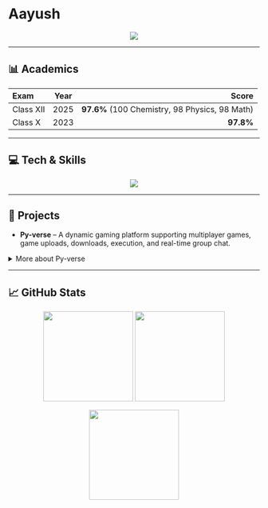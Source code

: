 # Aayush  

<p align="center">
  <img src="https://readme-typing-svg.demolab.com?font=Fira+Code&weight=600&size=22&pause=1000&color=36BCF7&center=true&vCenter=true&width=550&lines=Numbers+back+my+academics%2C+logic+drives+my+code.;Strong+in+fundamentals%2C+open+to+everything+new." />
</p>

---

## 📊 Academics
| Exam       | Year | Score |
|:-----------|:----:|------:|
| Class XII  | 2025 | **97.6%** (100 Chemistry, 98 Physics, 98 Math) |
| Class X    | 2023 | **97.8%** |

---

## 💻 Tech & Skills  
<p align="center">
  <img src="https://skillicons.dev/icons?i=python,cpp,git,pygame,linux,vscode" />
</p>

---

## 🚀 Projects  
- **Py-verse** – A dynamic gaming platform supporting multiplayer games, game uploads, downloads, execution, and real-time group chat.  

<details>
  <summary>More about Py-verse</summary>

  - Multi-threaded socket server  
  - GUI client with theming  
  - Integrated storage for game sharing  
  - Real-time chat rooms  

</details>

---

## 📈 GitHub Stats  
<p align="center">
  <img src="https://github-readme-stats.vercel.app/api?username=YOURUSERNAME&show_icons=true&theme=tokyonight" height="180" />
  <img src="https://github-readme-stats.vercel.app/api/top-langs/?username=YOURUSERNAME&layout=compact&theme=tokyonight" height="180" />
</p>

<p align="center">
  <img src="https://github-readme-streak-stats.herokuapp.com/?user=YOURUSERNAME&theme=tokyonight" height="180" />
</p>
